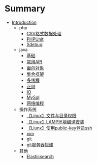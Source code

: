 # Summary

- [Introduction](readme.md)
  - php
    - [CSV格式数据处理](php/csv.md)
    - [PHPUnit](php/PHPUnit.md)
    - [Xdebug](php/Xdebug.md)
  - java
    - [基础](java/base.md)
    - [常用API](java/API.md)
    - [面向对象](java/OOP.md)
    - [集合框架](java/map.md)
    - [多线程](java/thread.md)
    - [正则](java/regex.md)
    - [IO](java/IO.md)
    - [MySql](java/MySQL.md)
    - [网络编程](java/socket.md)
  - 操作系统
    - [【Linux】文件与目录权限](os/linux_file.md)
    - [【Linux】LAMP环境编译安装](os/lamp.md)
    - [【Liunx】使用public-key登录ssh](os/ssh.md)
    - [vim](os/vim.md)
    - [git](os/git.md)
    - [git服务器搭建](os/git_server.md)
  - 其他
    - [Elasticsearch](other/Elasticsearch.md)
